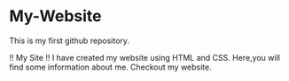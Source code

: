 # My-Website
This is my first github repository. 

!! My Site !!
I have created my website using HTML and CSS.
Here,you will find some information about me.
Checkout my website.
